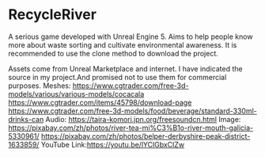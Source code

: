 # RecycleRiver

A serious game developed with Unreal Engine 5. Aims to help people know more about waste sorting and cultivate environmental awareness.
It is recommended to use the clone method to download the project.


Assets come from Unreal Marketplace and internet.
I have indicated the source in my project.And promised not to use them for commercial purposes.
Meshes:
https://www.cgtrader.com/free-3d-models/various/various-models/cocacala
https://www.cgtrader.com/items/45798/download-page
https://www.cgtrader.com/free-3d-models/food/beverage/standard-330ml-drinks-can
Audio:
https://taira-komori.jpn.org/freesoundcn.html
Image:
https://pixabay.com/zh/photos/river-tea-mi%C3%B1o-river-mouth-galicia-5330961/
https://pixabay.com/zh/photos/belper-derbyshire-peak-district-1633859/
YouTube Link:https://youtu.be/lYClGbxCIZw
